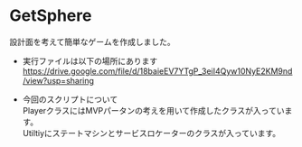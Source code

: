 # GetSphere
設計面を考えて簡単なゲームを作成しました。

- 実行ファイルは以下の場所にあります  
https://drive.google.com/file/d/18baieEV7YTgP_3eiI4Qyw10NyE2KM9nd/view?usp=sharing  

- 今回のスクリプトについて  
PlayerクラスにはMVPパータンの考えを用いて作成したクラスが入っています。  
Utiltiyにステートマシンとサービスロケーターのクラスが入っています。  
